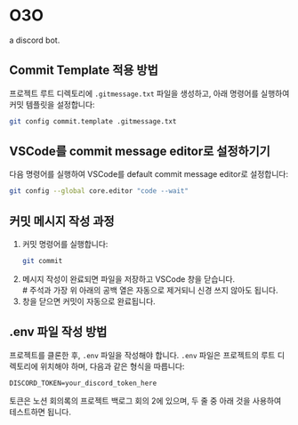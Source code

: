 # O3O

a discord bot.

## Commit Template 적용 방법

프로젝트 루트 디렉토리에 `.gitmessage.txt` 파일을 생성하고, 아래 명령어를 실행하여 커밋 템플릿을 설정합니다:

```sh
git config commit.template .gitmessage.txt
```

## VSCode를 commit message editor로 설정하기기

다음 명령어를 실행하여 VSCode를 default commit message editor로 설정합니다:

```sh
git config --global core.editor "code --wait"
```

## 커밋 메시지 작성 과정

1. 커밋 명령어를 실행합니다:
    ```sh
    git commit
    ```
2. 메시지 작성이 완료되면 파일을 저장하고 VSCode 창을 닫습니다.  
   \# 주석과 가장 위 아래의 공백 열은 자동으로 제거되니 신경 쓰지 않아도 됩니다.
3. 창을 닫으면 커밋이 자동으로 완료됩니다.

## .env 파일 작성 방법

프로젝트를 클론한 후, `.env` 파일을 작성해야 합니다. `.env` 파일은 프로젝트의 루트 디렉토리에 위치해야 하며, 다음과 같은 형식을 따릅니다:

```plaintext
DISCORD_TOKEN=your_discord_token_here
```

토큰은 노션 회의록의 프로젝트 백로그 회의 2에 있으며, 두 줄 중 아래 것을 사용하여 테스트하면 됩니다.

##
